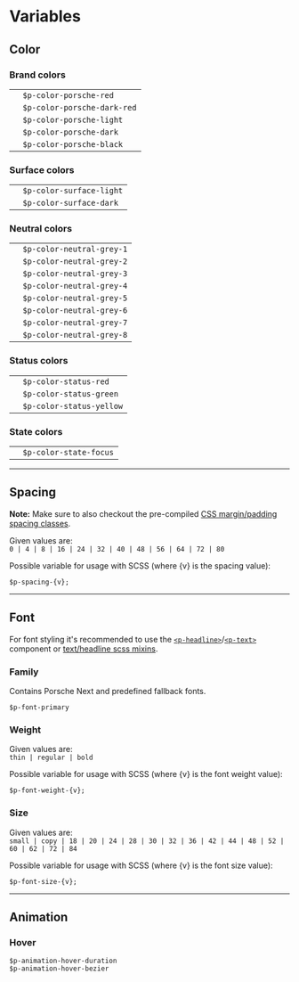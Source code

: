 # Variables

## Color

### Brand colors

|                                               |                      	         |
|-----------------------------------------------|--------------------------------|
| <ColorBadge color="porsche-red"/>  	          | `$p-color-porsche-red`         |
| <ColorBadge color="porsche-dark-red"/> 	      | `$p-color-porsche-dark-red`    |
| <ColorBadge color="porsche-light"/> 	        | `$p-color-porsche-light`       |
| <ColorBadge color="porsche-dark"/> 	          | `$p-color-porsche-dark`        |
| <ColorBadge color="porsche-black"/> 	        | `$p-color-porsche-black`       |

### Surface colors

|                                               |                      	         |
|-----------------------------------------------|--------------------------------|
| <ColorBadge color="surface-light"/>  	        | `$p-color-surface-light`       |
| <ColorBadge color="surface-dark"/> 	          | `$p-color-surface-dark`        |

### Neutral colors

|                                               |                      	         |
|-----------------------------------------------|--------------------------------|
| <ColorBadge color="neutral-grey-1"/>  	      | `$p-color-neutral-grey-1`      |
| <ColorBadge color="neutral-grey-2"/>  	      | `$p-color-neutral-grey-2`      |
| <ColorBadge color="neutral-grey-3"/>  	      | `$p-color-neutral-grey-3`      |
| <ColorBadge color="neutral-grey-4"/>  	      | `$p-color-neutral-grey-4`      |
| <ColorBadge color="neutral-grey-5"/>  	      | `$p-color-neutral-grey-5`      |
| <ColorBadge color="neutral-grey-6"/>  	      | `$p-color-neutral-grey-6`      |
| <ColorBadge color="neutral-grey-7"/>  	      | `$p-color-neutral-grey-7`      |
| <ColorBadge color="neutral-grey-8"/>  	      | `$p-color-neutral-grey-8`      |

### Status colors

|                                               |                      	         |
|-----------------------------------------------|--------------------------------|
| <ColorBadge color="status-red"/>  	          | `$p-color-status-red`          |
| <ColorBadge color="status-green"/> 	          | `$p-color-status-green`        |
| <ColorBadge color="status-yellow"/> 	        | `$p-color-status-yellow`       |

### State colors

|                                               |                      	         |
|-----------------------------------------------|--------------------------------|
| <ColorBadge color="state-focus"/>  	          | `$p-color-state-focus`         |

---

## Spacing

**Note:** Make sure to also checkout the pre-compiled [CSS margin/padding spacing classes](/#/web/components/layout/spacing#code).

Given values are:  
`0 | 4 | 8 | 16 | 24 | 32 | 40 | 48 | 56 | 64 | 72 | 80`

Possible variable for usage with SCSS (where {v} is the spacing value):
```
$p-spacing-{v};
```

---

## Font
For font styling it's recommended to use the [`<p-headline>`](/#/web/components/basic/typography#code)/[`<p-text>`](/#/web/components/basic/typography#code) component or [text/headline scss mixins](/#/web/scss-utils/mixins).

### Family
Contains Porsche Next and predefined fallback fonts.

```
$p-font-primary
```

### Weight
Given values are:  
`thin | regular | bold`

Possible variable for usage with SCSS (where {v} is the font weight value):

```
$p-font-weight-{v};
```

### Size
Given values are:  
`small | copy | 18 | 20 | 24 | 28 | 30 | 32 | 36 | 42 | 44 | 48 | 52 | 60 | 62 | 72 | 84`

Possible variable for usage with SCSS (where {v} is the font size value):
```
$p-font-size-{v};
```

---

## Animation

### Hover
```
$p-animation-hover-duration
$p-animation-hover-bezier
```